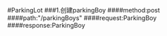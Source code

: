 #ParkingLot
###1.创建parkingBoy
####method:post
####path:"/parkingBoys"
####request:ParkingBoy
####response:ParkingBoy